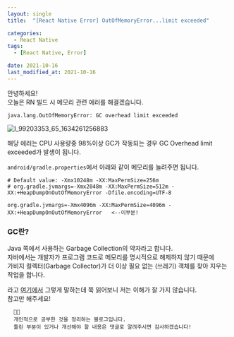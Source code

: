 ```yaml
---
layout: single
title:  "[React Native Error] OutOfMemoryError...limit exceeded"

categories:
  - React Native 
tags: 
  - [React Native, Error]

date: 2021-10-16
last_modified_at: 2021-10-16
---
```



안녕하세요!          
오늘은 RN 빌드 시 메모리 관련 에러를 해결겠습니다.

`java.lang.OutOfMemoryError: GC overhead limit exceeded`

![l_99203353_65_1634261256883](https://user-images.githubusercontent.com/62782245/137569401-3f40f0ff-ee99-4986-bc01-97d6e0b2c6b1.png)

해당 에러는 CPU 사용량중 98%이상 GC가 작동되는 경우 GC Overhead limit exceeded가 발생이 됩니다.

`android/gradle.properties`에서 아래와 같이 메모리를 늘려주면 됩니다.
```
# Default value: -Xmx10248m -XX:MaxPermSize=256m
# org.gradle.jvmargs=-Xmx2048m -XX:MaxPermSize=512m -XX:+HeapDumpOnOutOfMemoryError -Dfile.encoding=UTF-8

org.gradle.jvmargs=-Xmx4096m -XX:MaxPermSize=4096m -XX:+HeapDumpOnOutOfMemoryError   <--이부분!
```

### GC란?
Java 쪽에서 사용하는 Garbage Collection의 약자라고 합니다.       
자바에서는 개발자가 프로그램 코드로 메모리를 명시적으로 해제하지 않기 때문에       
가비지 컬렉터(Garbage Collector)가 더 이상 필요 없는 (쓰레기) 객체를 찾아 지우는 작업을 합니다.       

 
라고 [여기에서](https://d2.naver.com/helloworld/1329) 그렇게 말하는데 쭉 읽어보니 저는 이해가 잘 가지 않습니다.       
참고만 해주세요!       



```
  🤔🤔
  개인적으로 공부한 것을 정리하는 블로그입니다.
  틀린 부분이 있거나 개선해야 할 내용은 댓글로 알려주시면 감사하겠습니다!
```